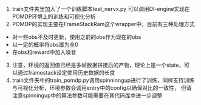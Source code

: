 1. train文件夹里加入了一个训练脚本test_nervx.py 可以调用DI-engine实现在POMDP环境上的训练和可视化分析
2. POMDP的实现主要在FrameStackRam这个wrapper中，目前有三种处理方式
* 对一些obs不及时更新，使用之前的obs作为现在的obs
* 以一定的概率将obs置为全0
* 在obs和reward中加入噪音
3. 注意，环境的返回值已经是多帧数据拼接后的产物，理论上是一个state，可以通过framestack设定使用历史数据的长度
4. train文件夹中的train_pomdp.py调用spinninngup进行了训练，同样支持训练与可视化分析，环境参数会调用entry中的config以确保对比的一致性，
但请注意spinningup中的算法参数可能需要在其代码库中进一步调整
